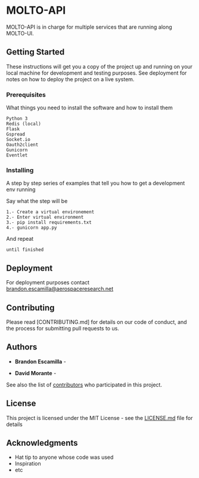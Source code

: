 # MOLTO-API

MOLTO-API is in charge for multiple services that are running along MOLTO-UI.

## Getting Started

These instructions will get you a copy of the project up and running on your local machine for development and testing purposes. See deployment for notes on how to deploy the project on a live system.

### Prerequisites

What things you need to install the software and how to install them

```
Python 3
Redis (local)
Flask
Gspread
Socket.io
Oauth2client
Gunicorn
Eventlet
```

### Installing

A step by step series of examples that tell you how to get a development env running

Say what the step will be

```
1.- Create a virtual environement
2.- Enter virtual environment
3.- pip install requirements.txt
4.- gunicorn app.py
```

And repeat

```
until finished
```
## Deployment

For deployment purposes contact brandon.escamilla@aerospaceresearch.net


## Contributing

Please read [CONTRIBUTING.md] for details on our code of conduct, and the process for submitting pull requests to us.


## Authors

* **Brandon Escamilla** -

* **David Morante** - 

See also the list of [contributors](https://github.com/your/project/contributors) who participated in this project.

## License

This project is licensed under the MIT License - see the [LICENSE.md](LICENSE.md) file for details

## Acknowledgments

* Hat tip to anyone whose code was used
* Inspiration
* etc
